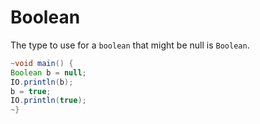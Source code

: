 # Boolean


The type to use for a `boolean` that might be null is `Boolean`.

```java
~void main() {
Boolean b = null;
IO.println(b);
b = true;
IO.println(true);
~}